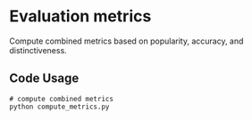 # Evaluation metrics

Compute combined metrics based on popularity, accuracy, and distinctiveness.

## Code Usage
```shell
# compute combined metrics
python compute_metrics.py
```
